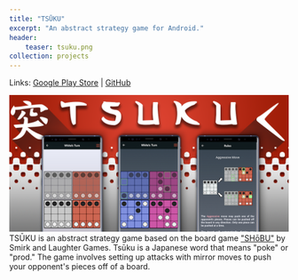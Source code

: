 ```yaml
---
title: "TSŪKU"
excerpt: "An abstract strategy game for Android."
header:
    teaser: tsuku.png
collection: projects
---
```

Links: 
[Google Play Store](https://play.google.com/store/apps/details?id=io.ciaos.tsuku&hl=en_US) | 
[GitHub](https://github.com/ZackEberhart/tsuku)
<br>

![Tsuku logo](/images/tsuku.png)
TSŪKU is an abstract strategy game based on the board game ["SHōBU"](https://www.smirkandlaughter.com/shobu) by Smirk and Laughter Games. Tsūku is a Japanese word that means "poke" or "prod." The game involves setting up attacks with mirror moves to push your opponent's pieces off of a board.